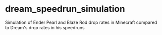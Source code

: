 # dream_speedrun_simulation
Simulation of Ender Pearl and Blaze Rod drop rates in Minecraft compared to Dream's drop rates in his speedruns
